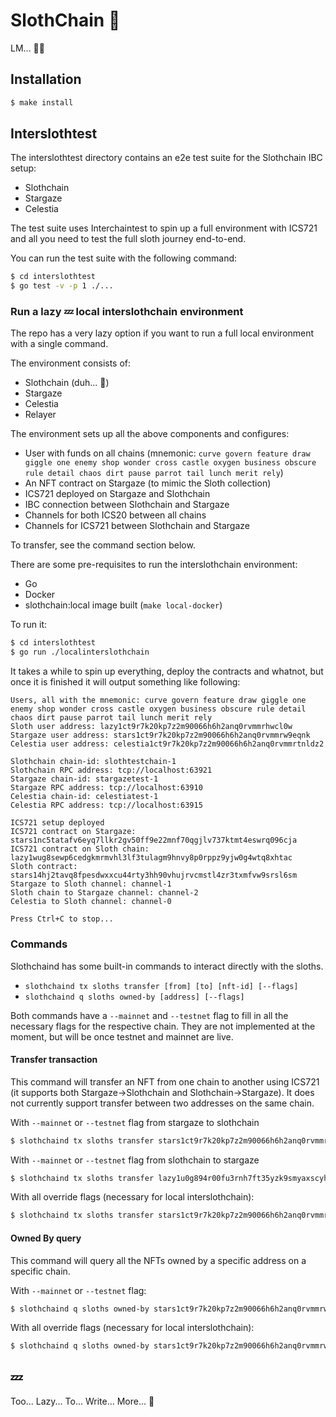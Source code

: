 # SlothChain 🦥

LM... 🦥💤

## Installation

```bash
$ make install
```

## Interslothtest

The interslothtest directory contains an e2e test suite for the Slothchain IBC setup:
- Slothchain
- Stargaze
- Celestia

The test suite uses Interchaintest to spin up a full environment with ICS721 and all you need to test the full
sloth journey end-to-end.

You can run the test suite with the following command:
```bash
$ cd interslothtest
$ go test -v -p 1 ./...
```

### Run a lazy 💤 local interslothchain environment

The repo has a very lazy option if you want to run a full local environment with a single command.

The environment consists of:
- Slothchain (duh... 🦥)
- Stargaze
- Celestia
- Relayer

The environment sets up all the above components and configures:
- User with funds on all chains (mnemonic: `curve govern feature draw giggle one enemy shop wonder cross castle oxygen business obscure rule detail chaos dirt pause parrot tail lunch merit rely`)
- An NFT contract on Stargaze (to mimic the Sloth collection)
- ICS721 deployed on Stargaze and Slothchain
- IBC connection between Slothchain and Stargaze
- Channels for both ICS20 between all chains
- Channels for ICS721 between Slothchain and Stargaze

To transfer, see the command section below.

There are some pre-requisites to run the interslothchain environment:
- Go
- Docker
- slothchain:local image built (`make local-docker`)

To run it:
```bash
$ cd interslothtest
$ go run ./localinterslothchain
```

It takes a while to spin up everything, deploy the contracts and whatnot, but once it is finished it will output something like following:
```shell
Users, all with the mnemonic: curve govern feature draw giggle one enemy shop wonder cross castle oxygen business obscure rule detail chaos dirt pause parrot tail lunch merit rely
Sloth user address: lazy1ct9r7k20kp7z2m90066h6h2anq0rvmmrhwcl0w
Stargaze user address: stars1ct9r7k20kp7z2m90066h6h2anq0rvmmrw9eqnk
Celestia user address: celestia1ct9r7k20kp7z2m90066h6h2anq0rvmmrtnldz2

Slothchain chain-id: slothtestchain-1
Slothchain RPC address: tcp://localhost:63921
Stargaze chain-id: stargazetest-1
Stargaze RPC address: tcp://localhost:63910
Celestia chain-id: celestiatest-1
Celestia RPC address: tcp://localhost:63915

ICS721 setup deployed
ICS721 contract on Stargaze: stars1nc5tatafv6eyq7llkr2gv50ff9e22mnf70qgjlv737ktmt4eswrq096cja
ICS721 contract on Sloth chain: lazy1wug8sewp6cedgkmrmvhl3lf3tulagm9hnvy8p0rppz9yjw0g4wtq8xhtac
Sloth contract: stars14hj2tavq8fpesdwxxcu44rty3hh90vhujrvcmstl4zr3txmfvw9srsl6sm
Stargaze to Sloth channel: channel-1
Sloth chain to Stargaze channel: channel-2
Celestia to Sloth channel: channel-0

Press Ctrl+C to stop...
```

### Commands

Slothchaind has some built-in commands to interact directly with the sloths.
- `slothchaind tx sloths transfer [from] [to] [nft-id] [--flags]`
- `slothchaind q sloths owned-by [address] [--flags]`

Both commands have a `--mainnet` and `--testnet` flag to fill in all the necessary flags for the respective chain.
They are not implemented at the moment, but will be once testnet and mainnet are live.

#### Transfer transaction

This command will transfer an NFT from one chain to another using ICS721 (it supports both Stargaze->Slothchain and Slothchain->Stargaze).
It does not currently support transfer between two addresses on the same chain.

With `--mainnet` or `--testnet` flag from stargaze to slothchain
```bash
$ slothchaind tx sloths transfer stars1ct9r7k20kp7z2m90066h6h2anq0rvmmrw9eqnk lazy1u0g894r00fu3rnh7ft35yzk9smyaxscyhax3vs 1 --testnet --gas auto --gas-adjustment 1.5 --gas-prices 0.025ustars 
```

With `--mainnet` or `--testnet` flag from slothchain to stargaze
```bash
$ slothchaind tx sloths transfer lazy1u0g894r00fu3rnh7ft35yzk9smyaxscyhax3vs stars1ct9r7k20kp7z2m90066h6h2anq0rvmmrw9eqnk 1 --testnet --gas auto --gas-adjustment 1.5 --gas-prices 0.025ibc/C3E53D20BC7A4CC993B17C7971F8ECD06A433C10B6A96F4C4C3714F0624C56DA 
```

With all override flags (necessary for local interslothchain):
```bash
$ slothchaind tx sloths transfer stars1ct9r7k20kp7z2m90066h6h2anq0rvmmrw9eqnk lazy1ct9r7k20kp7z2m90066h6h2anq0rvmmrhwcl0w 1 --node tcp://localhost:57023 --chain-id stargazetest-1 --nft-contract stars14hj2tavq8fpesdwxxcu44rty3hh90vhujrvcmstl4zr3txmfvw9srsl6sm --ics721-contract stars1nc5tatafv6eyq7llkr2gv50ff9e22mnf70qgjlv737ktmt4eswrq096cja --ics721-channel channel-1 --gas auto --gas-adjustment 1.5 --keyring-backend test
```

#### Owned By query

This command will query all the NFTs owned by a specific address on a specific chain.

With `--mainnet` or `--testnet` flag:
```bash
$ slothchaind q sloths owned-by stars1ct9r7k20kp7z2m90066h6h2anq0rvmmrw9eqnk --testnet
```

With all override flags (necessary for local interslothchain):
```bash
$ slothchaind q sloths owned-by stars1ct9r7k20kp7z2m90066h6h2anq0rvmmrw9eqnk --node tcp://localhost:57023 --nft-contract stars14hj2tavq8fpesdwxxcu44rty3hh90vhujrvcmstl4zr3txmfvw9srsl6sm
```
## 💤
Too... Lazy... To... Write... More... 🦥
